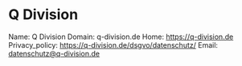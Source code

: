 
# Q Division

Name: Q Division
Domain: q-division.de
Home: https://q-division.de
Privacy_policy: https://q-division.de/dsgvo/datenschutz/
Email: datenschutz@q-division.de
